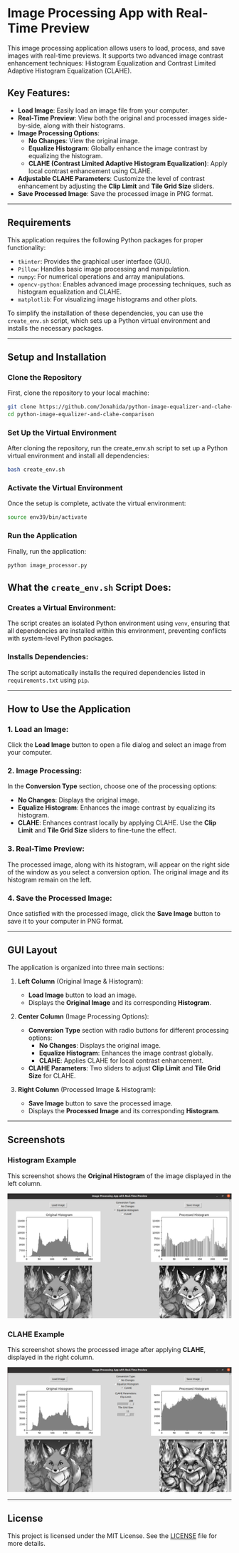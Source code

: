 # Image Processing App with Real-Time Preview

This image processing application allows users to load, process, and save images with real-time previews. It supports two advanced image contrast enhancement techniques: Histogram Equalization and Contrast Limited Adaptive Histogram Equalization (CLAHE).

## Key Features:
- **Load Image**: Easily load an image file from your computer.
- **Real-Time Preview**: View both the original and processed images side-by-side, along with their histograms.
- **Image Processing Options**:
  - **No Changes**: View the original image.
  - **Equalize Histogram**: Globally enhance the image contrast by equalizing the histogram.
  - **CLAHE (Contrast Limited Adaptive Histogram Equalization)**: Apply local contrast enhancement using CLAHE.
- **Adjustable CLAHE Parameters**: Customize the level of contrast enhancement by adjusting the **Clip Limit** and **Tile Grid Size** sliders.
- **Save Processed Image**: Save the processed image in PNG format.

---

## Requirements

This application requires the following Python packages for proper functionality:

- `tkinter`: Provides the graphical user interface (GUI).
- `Pillow`: Handles basic image processing and manipulation.
- `numpy`: For numerical operations and array manipulations.
- `opencv-python`: Enables advanced image processing techniques, such as histogram equalization and CLAHE.
- `matplotlib`: For visualizing image histograms and other plots.

To simplify the installation of these dependencies, you can use the `create_env.sh` script, which sets up a Python virtual environment and installs the necessary packages.

---

## Setup and Installation

### Clone the Repository

First, clone the repository to your local machine:

```bash
git clone https://github.com/Jonahida/python-image-equalizer-and-clahe-comparison.git
cd python-image-equalizer-and-clahe-comparison
```

### Set Up the Virtual Environment

After cloning the repository, run the create_env.sh script to set up a Python virtual environment and install all dependencies:

```bash
bash create_env.sh
```

### Activate the Virtual Environment

Once the setup is complete, activate the virtual environment:

```bash
source env39/bin/activate
```

### Run the Application

Finally, run the application:

```bash
python image_processor.py
```

## What the `create_env.sh` Script Does:

### Creates a Virtual Environment:
The script creates an isolated Python environment using `venv`, ensuring that all dependencies are installed within this environment, preventing conflicts with system-level Python packages.

### Installs Dependencies:
The script automatically installs the required dependencies listed in `requirements.txt` using `pip`.

---

## How to Use the Application

### 1. Load an Image:
Click the **Load Image** button to open a file dialog and select an image from your computer.

### 2. Image Processing:
In the **Conversion Type** section, choose one of the processing options:
- **No Changes**: Displays the original image.
- **Equalize Histogram**: Enhances the image contrast by equalizing its histogram.
- **CLAHE**: Enhances contrast locally by applying CLAHE. Use the **Clip Limit** and **Tile Grid Size** sliders to fine-tune the effect.

### 3. Real-Time Preview:
The processed image, along with its histogram, will appear on the right side of the window as you select a conversion option. The original image and its histogram remain on the left.

### 4. Save the Processed Image:
Once satisfied with the processed image, click the **Save Image** button to save it to your computer in PNG format.

---

## GUI Layout

The application is organized into three main sections:

1. **Left Column** (Original Image & Histogram):
   - **Load Image** button to load an image.
   - Displays the **Original Image** and its corresponding **Histogram**.

2. **Center Column** (Image Processing Options):
   - **Conversion Type** section with radio buttons for different processing options:
     - **No Changes**: Displays the original image.
     - **Equalize Histogram**: Enhances the image contrast globally.
     - **CLAHE**: Applies CLAHE for local contrast enhancement.
   - **CLAHE Parameters**: Two sliders to adjust **Clip Limit** and **Tile Grid Size** for CLAHE.

3. **Right Column** (Processed Image & Histogram):
   - **Save Image** button to save the processed image.
   - Displays the **Processed Image** and its corresponding **Histogram**.

---

## Screenshots

### Histogram Example

This screenshot shows the **Original Histogram** of the image displayed in the left column.

![Histogram Example](screenshot_1.png)

### CLAHE Example

This screenshot shows the processed image after applying **CLAHE**, displayed in the right column.

![CLAHE Example](screenshot_2.png)

---

## License

This project is licensed under the MIT License. See the [LICENSE](LICENSE) file for more details.
